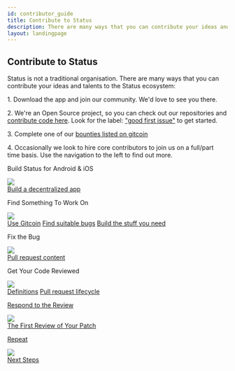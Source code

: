 ```yaml
---
id: contributor_guide
title: Contribute to Status
description: There are many ways that you can contribute your ideas and talents to the Status ecosystem.
layout: landingpage
---
```


<div class="grid grid-cols-12 border border-gray-100 rounded p-20">
  <div class="col-span-12 xl:col-span-6 md:pr-20">
    <h2>Contribute to Status</h2>
    <p>
      Status is not a traditional organisation. There are many ways that you can contribute your ideas and talents to the Status ecosystem:
    </p>
    <p>
      1. Download the app and join our community. We'd love to see you there. 
    </p>
    <p>
      2. We're an Open Source project, so you can check out our repositories and <a href="https://github.com/status-im">contribute code here</a>. Look for the label: <a href="https://github.com/status-im/status-mobile/labels/good%20first%20issue" >"good first issue"</a> to get started.
    </p>
    <p>
      3. Complete one of our <a href="https://gitcoin.co/explorer?network=mainnet&idx_status=open&keywords=status.im&order_by=-web3_created">bounties listed on gitcoin</a>
    </p>
    <p>
      4. Occasionally we look to hire core contributors to join us on a full/part time basis. Use the navigation to the left to find out more.
    </p>
  </div>

  <div class="col-span-12 xl:col-span-6 mt-24 md:mt-0">
    <div class="grid grid-cols-12">
      <div class="md:col-span-6 col-span-12 text-center md:border-l border-t md:border-t-0 border-gray-100 p-12">
        <div>
          <p class="text-gray-900 font-display text-xl font-medium mb-48">Build Status for Android&nbsp;&amp;&nbsp;iOS</p>
          <img class="mx-auto h-20" src="/technical/img/lp-icon-mobile.svg">
          <div class="mt-48">
            <a href="/technical/contributor_workflow.html#Step-1-Build-Status-for-Android-or-iOS" class="text-gray-500 font-special font-semibold hover:text-primary-base transition-all duration-200 linear text-lg">
              Build a decentralized app
            </a>
          </div>
        </div>
      </div>
      <div class="md:col-span-6 col-span-12 text-center md:border-l border-t md:border-t-0 border-gray-100 p-12">
        <div>
          <p class="text-gray-900 font-display text-xl font-medium mb-48">Find Something To Work On</p>
          <img class="mx-auto h-20" src="/technical/img/lp-icon-find.svg">
          <div class="mt-48 text-gray-500 font-special font-semibold hover:text-primary-base transition-all duration-200 linear text-lg">
            <a href="https://gitcoin.co/explorer?network=mainnet&keywords=status&order_by=-web3_created" target="_blank" class="text-gray-500 font-special font-semibold hover:text-primary-base transition-all duration-200 linear text-lg inline-block">Use Gitcoin</a>
            <a href="https://github.com/status-im/status-mobile/issues?utf8=%E2%9C%93&q=is%3Aopen+label%3A%22good+first+issue%22+label%3A%22bug%22+label%3A%22low-priority%22+" target="_blank" class="text-gray-500 font-special font-semibold hover:text-primary-base transition-all duration-200 linear text-lg inline-block mt-12">Find suitable bugs</a>
            <a href="https://github.com/status-im/status-mobile/issues?utf8=%E2%9C%93&q=is%3Aissue+is%3Aopen+keyboard+android" target="_blank" class="text-gray-500 font-special font-semibold hover:text-primary-base transition-all duration-200 linear text-lg inline-block mt-12">Build the stuff you need</a>
          </div>
        </div>
      </div>
    </div>
    <div class="grid grid-cols-12">
      <div class="md:col-span-6 col-span-12 text-center md:border-l border-t border-gray-100 p-12">
        <div>
          <p class="text-gray-900 font-display text-xl font-medium mb-48">Fix the Bug</p>
          <img class="mx-auto h-20" src="/technical/img/lp-icon-bug.svg">
          <div class="mt-48 text-gray-500 font-special font-semibold hover:text-primary-base transition-all duration-200 linear text-lg">
            <a href="/technical/contributor_workflow.html#Step-3-Fix-the-Bug" class="text-gray-500 font-special font-semibold hover:text-primary-base transition-all duration-200 linear text-lg inline-block">Pull request content</a>
          </div>
        </div>
      </div>
      <div class="md:col-span-6 col-span-12 text-center md:border-l border-t border-gray-100 p-12">
        <div>
          <p class="text-gray-900 font-display text-xl font-medium mb-48">Get Your Code Reviewed</p>
          <img class="mx-auto h-20" src="/technical/img/lp-icon-code.svg">
          <div class="mt-48 text-gray-500 font-special font-semibold hover:text-primary-base transition-all duration-200 linear text-lg">
            <a href="/technical/contributor_workflow.html#Step-4-Get-Your-Code-Reviewed" class="text-gray-500 font-special font-semibold hover:text-primary-base transition-all duration-200 linear text-lg inline-block">Definitions</a>
            <a href="/technical/contributor_workflow.html#Step-4-Get-Your-Code-Reviewed" class="text-gray-500 font-special font-semibold hover:text-primary-base transition-all duration-200 linear text-lg inline-block mt-12">Pull request lifecycle</a>
          </div>
        </div>
      </div>
    </div>
    <div class="grid grid-cols-12">
      <div class="md:col-span-6 col-span-12 text-center md:border-l border-t border-gray-100 p-12">
        <a href="/technical/contributor_workflow.html#Step-5-Respond-to-the-review" >
          <p class="text-gray-900 font-display text-xl font-medium mb-48">Respond to the Review</p>
          <img class="mx-auto h-20" src="/technical/img/lp-icon-review.svg">
          <div class="mt-48 text-gray-500 font-special font-semibold hover:text-primary-base transition-all duration-200 linear text-lg">
            <span>The First Review of Your Patch</span>
          </div>
        </a>
      </div>
      <div class="md:col-span-6 col-span-12 text-center md:border-l border-t border-gray-100 p-12">
        <a href="/technical/contributor_workflow.html#Step-6-Repeat" >
          <p class="text-gray-900 font-display text-xl font-medium mb-48">Repeat</p>
          <img class="mx-auto h-20" src="/technical/img/lp-icon-repeat.svg">
          <div class="mt-48 text-gray-500 font-special font-semibold hover:text-primary-base transition-all duration-200 linear text-lg">
            <span>Next Steps</span>
          </div>
        </a>
      </div>
    </div>
  </div>
</div>

